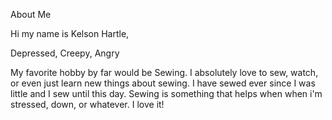 About Me

Hi my name is Kelson Hartle,

Depressed, Creepy, Angry

My favorite hobby by far would be Sewing. I absolutely love to sew, watch, or even just learn new things about sewing. I have sewed ever since I was little and I sew until this day. Sewing is something that helps when when i'm stressed, down, or whatever. I love it!
